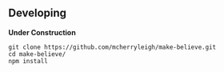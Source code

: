 ## Developing

**Under Construction**

```shell
git clone https://github.com/mcherryleigh/make-believe.git
cd make-believe/
npm install
```
